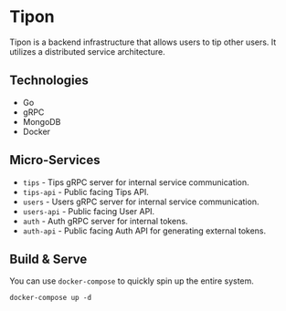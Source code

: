 # Tipon
Tipon is a backend infrastructure that allows users to tip other users. It utilizes a distributed service architecture.

## Technologies
- Go
- gRPC
- MongoDB
- Docker

## Micro-Services
- `tips` - Tips gRPC server for internal service communication.
- `tips-api` - Public facing Tips API.
- `users` - Users gRPC server for internal service communication.
- `users-api` - Public facing User API.
- `auth` - Auth gRPC server for internal tokens.
- `auth-api` - Public facing Auth API for generating external tokens.

## Build & Serve
You can use `docker-compose` to quickly spin up the entire system.
```
docker-compose up -d
```
